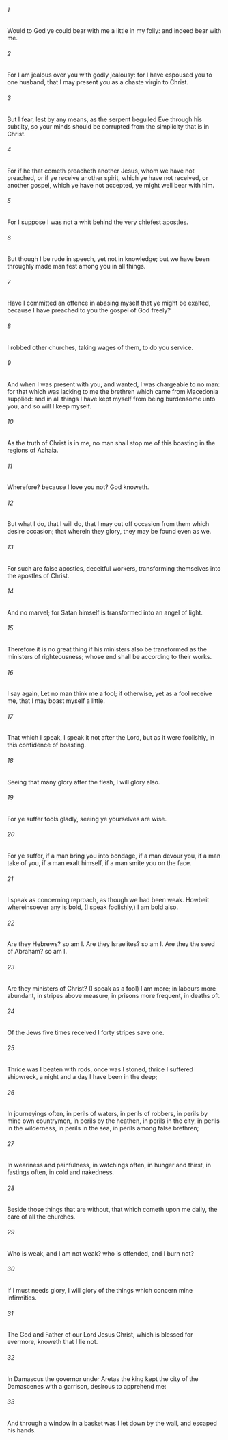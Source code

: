 ###### 1
Would to God ye could bear with me a little in my folly: and indeed bear with me.

###### 2
For I am jealous over you with godly jealousy: for I have espoused you to one husband, that I may present you as a chaste virgin to Christ.

###### 3
But I fear, lest by any means, as the serpent beguiled Eve through his subtilty, so your minds should be corrupted from the simplicity that is in Christ.

###### 4
For if he that cometh preacheth another Jesus, whom we have not preached, or if ye receive another spirit, which ye have not received, or another gospel, which ye have not accepted, ye might well bear with him.

###### 5
For I suppose I was not a whit behind the very chiefest apostles.

###### 6
But though I be rude in speech, yet not in knowledge; but we have been throughly made manifest among you in all things.

###### 7
Have I committed an offence in abasing myself that ye might be exalted, because I have preached to you the gospel of God freely?

###### 8
I robbed other churches, taking wages of them, to do you service.

###### 9
And when I was present with you, and wanted, I was chargeable to no man: for that which was lacking to me the brethren which came from Macedonia supplied: and in all things I have kept myself from being burdensome unto you, and so will I keep myself.

###### 10
As the truth of Christ is in me, no man shall stop me of this boasting in the regions of Achaia.

###### 11
Wherefore? because I love you not? God knoweth.

###### 12
But what I do, that I will do, that I may cut off occasion from them which desire occasion; that wherein they glory, they may be found even as we.

###### 13
For such are false apostles, deceitful workers, transforming themselves into the apostles of Christ.

###### 14
And no marvel; for Satan himself is transformed into an angel of light.

###### 15
Therefore it is no great thing if his ministers also be transformed as the ministers of righteousness; whose end shall be according to their works.

###### 16
I say again, Let no man think me a fool; if otherwise, yet as a fool receive me, that I may boast myself a little.

###### 17
That which I speak, I speak it not after the Lord, but as it were foolishly, in this confidence of boasting.

###### 18
Seeing that many glory after the flesh, I will glory also.

###### 19
For ye suffer fools gladly, seeing ye yourselves are wise.

###### 20
For ye suffer, if a man bring you into bondage, if a man devour you, if a man take of you, if a man exalt himself, if a man smite you on the face.

###### 21
I speak as concerning reproach, as though we had been weak. Howbeit whereinsoever any is bold, (I speak foolishly,) I am bold also.

###### 22
Are they Hebrews? so am I. Are they Israelites? so am I. Are they the seed of Abraham? so am I.

###### 23
Are they ministers of Christ? (I speak as a fool) I am more; in labours more abundant, in stripes above measure, in prisons more frequent, in deaths oft.

###### 24
Of the Jews five times received I forty stripes save one.

###### 25
Thrice was I beaten with rods, once was I stoned, thrice I suffered shipwreck, a night and a day I have been in the deep;

###### 26
In journeyings often, in perils of waters, in perils of robbers, in perils by mine own countrymen, in perils by the heathen, in perils in the city, in perils in the wilderness, in perils in the sea, in perils among false brethren;

###### 27
In weariness and painfulness, in watchings often, in hunger and thirst, in fastings often, in cold and nakedness.

###### 28
Beside those things that are without, that which cometh upon me daily, the care of all the churches.

###### 29
Who is weak, and I am not weak? who is offended, and I burn not?

###### 30
If I must needs glory, I will glory of the things which concern mine infirmities.

###### 31
The God and Father of our Lord Jesus Christ, which is blessed for evermore, knoweth that I lie not.

###### 32
In Damascus the governor under Aretas the king kept the city of the Damascenes with a garrison, desirous to apprehend me:

###### 33
And through a window in a basket was I let down by the wall, and escaped his hands.

